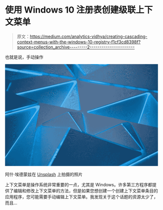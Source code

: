 # 使用 Windows 10 注册表创建级联上下文菜单

> 原文：<https://medium.com/analytics-vidhya/creating-cascading-context-menus-with-the-windows-10-registry-f1cf3cd8398f?source=collection_archive---------2----------------------->

也就是说，手动操作

![](img/629857df3803c335653deb4a7a37833c.png)

阿什·埃德蒙兹在 [Unsplash](https://unsplash.com/s/photos/fractals?utm_source=unsplash&utm_medium=referral&utm_content=creditCopyText) 上拍摄的照片

上下文菜单是操作系统非常重要的一点，尤其是 Windows。许多第三方程序都提供了编辑和修改上下文菜单的方法，但是如果您想创建一个创建上下文菜单条目的应用程序，您可能需要手动编辑上下文菜单。我发现关于这个话题的资源太少了，而且…
